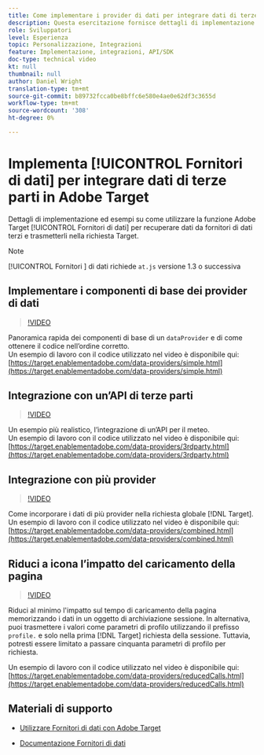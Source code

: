 ```yaml
---
title: Come implementare i provider di dati per integrare dati di terze parti
description: Questa esercitazione fornisce dettagli di implementazione ed esempi su come utilizzare la funzione Fornitori di dati di Adobe Target per recuperare dati da fornitori di dati terzi e trasmetterli nella richiesta Target.
role: Sviluppatori
level: Esperienza
topic: Personalizzazione, Integrazioni
feature: Implementazione, integrazioni, API/SDK
doc-type: technical video
kt: null
thumbnail: null
author: Daniel Wright
translation-type: tm+mt
source-git-commit: b89732fcca0be8bffc6e580e4ae0e62df3c3655d
workflow-type: tm+mt
source-wordcount: '308'
ht-degree: 0%

---
```



# Implementa [!UICONTROL Fornitori di dati] per integrare dati di terze parti in Adobe Target

Dettagli di implementazione ed esempi su come utilizzare la funzione Adobe Target [!UICONTROL Fornitori di dati] per recuperare dati da fornitori di dati terzi e trasmetterli nella richiesta Target.

>[!NOTE]
>
>[!UICONTROL Fornitori ] di dati richiede  `at.js` versione 1.3 o successiva

## Implementare i componenti di base dei provider di dati

>[!VIDEO](https://video.tv.adobe.com/v/22348/?quality=12)

Panoramica rapida dei componenti di base di un `dataProvider` e di come ottenere il codice nell’ordine corretto.\
Un esempio di lavoro con il codice utilizzato nel video è disponibile qui:
[https://target.enablementadobe.com/data-providers/simple.html](https://target.enablementadobe.com/data-providers/simple.html)

## Integrazione con un’API di terze parti

>[!VIDEO](https://video.tv.adobe.com/v/22345/)

Un esempio più realistico, l’integrazione di un’API per il meteo.\
Un esempio di lavoro con il codice utilizzato nel video è disponibile qui:
[https://target.enablementadobe.com/data-providers/3rdparty.html](https://target.enablementadobe.com/data-providers/3rdparty.html)

## Integrazione con più provider

>[!VIDEO](https://video.tv.adobe.com/v/22346/)

Come incorporare i dati di più provider nella richiesta globale [!DNL Target].\
Un esempio di lavoro con il codice utilizzato nel video è disponibile qui:
[https://target.enablementadobe.com/data-providers/combined.html](https://target.enablementadobe.com/data-providers/combined.html)

## Riduci a icona l’impatto del caricamento della pagina

>[!VIDEO](https://video.tv.adobe.com/v/22347/)

Riduci al minimo l&#39;impatto sul tempo di caricamento della pagina memorizzando i dati in un oggetto di archiviazione sessione. In alternativa, puoi trasmettere i valori come parametri di profilo utilizzando il prefisso `profile.` e solo nella prima [!DNL Target] richiesta della sessione. Tuttavia, potresti essere limitato a passare cinquanta parametri di profilo per richiesta.

Un esempio di lavoro con il codice utilizzato nel video è disponibile qui: [https://target.enablementadobe.com/data-providers/reducedCalls.html](https://target.enablementadobe.com/data-providers/reducedCalls.html)

## Materiali di supporto

* [Utilizzare Fornitori di dati con Adobe Target](use-data-providers-to-integrate-third-party-data.md)

* [Documentazione Fornitori di dati](https://docs.adobe.com/content/help/en/target/using/implement-target/client-side/functions-overview/targetgobalsettings.html#data-providers)